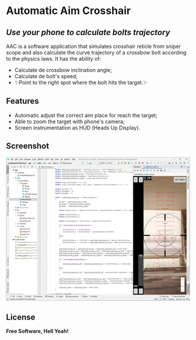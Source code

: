 # Automatic Aim Crosshair
## _Use your phone to calculate bolts trajectory_

AAC is a software application that simulates crosshair reticle from sniper scope and also calculate the curve trajectory of a crossbow bolt according to the physics laws. It has the ability of:

- Calculate de crossbow inclination angle;
- Calculate de bolt's speed;
- ✨Point to the right spot where the bolt hits the target.✨

## Features

- Automatic adjust the correct aim place for reach the target;
- Able to zoom the target with phone's camera;
- Screen instrumentation as HUD (Heads Up Display).

## Screenshot

![Aim Assistant](/reference/automatic_aim_assistant.png?raw=true "Applicatin Screenshot")

## License

**Free Software, Hell Yeah!**